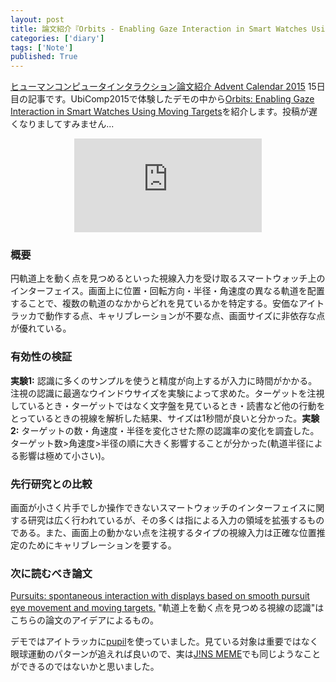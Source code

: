 ```yaml
---
layout: post
title: 論文紹介『Orbits - Enabling Gaze Interaction in Smart Watches Using Moving Targets』
categories: ['diary']
tags: ['Note']
published: True
---
```


[ヒューマンコンピュータインタラクション論文紹介 Advent Calendar 2015](http://qiita.com/advent-calendar/2015/hci) 15日目の記事です。UbiComp2015で体験したデモの中から[Orbits: Enabling Gaze Interaction in Smart Watches Using Moving Targets](http://dl.acm.org/citation.cfm?id=2800942&CFID=568698974&CFTOKEN=47187028)を紹介します。投稿が遅くなりましてすみません...

<div style="text-align:center;">
<iframe class="youtube-video" src="https://www.youtube.com/embed/x6hbicxEFbg" frameborder="0" allowfullscreen></iframe></div>

### 概要
円軌道上を動く点を見つめるといった視線入力を受け取るスマートウォッチ上のインターフェイス。画面上に位置・回転方向・半径・角速度の異なる軌道を配置することで、複数の軌道のなかからどれを見ているかを特定する。安価なアイトラッカで動作する点、キャリブレーションが不要な点、画面サイズに非依存な点が優れている。

### 有効性の検証
**実験1:** 認識に多くのサンプルを使うと精度が向上するが入力に時間がかかる。注視の認識に最適なウインドウサイズを実験によって求めた。ターゲットを注視しているとき・ターゲットではなく文字盤を見ているとき・読書など他の行動をとっているときの視線を解析した結果、サイズは1秒間が良いと分かった。**実験2:** ターゲットの数・角速度・半径を変化させた際の認識率の変化を調査した。ターゲット数>角速度>半径の順に大きく影響することが分かった(軌道半径による影響は極めて小さい)。

### 先行研究との比較
画面が小さく片手でしか操作できないスマートウォッチのインターフェイスに関する研究は広く行われているが、その多くは指による入力の領域を拡張するものである。また、画面上の動かない点を注視するタイプの視線入力は正確な位置推定のためにキャリブレーションを要する。

### 次に読むべき論文
[Pursuits: spontaneous interaction with displays based on smooth pursuit eye movement and moving targets.](http://dl.acm.org/citation.cfm?id=2493477) "軌道上を動く点を見つめる視線の認識"はこちらの論文のアイデアによるもの。

デモではアイトラッカに[pupil](https://pupil-labs.com/pupil/)を使っていました。見ている対象は重要ではなく眼球運動のパターンが追えれば良いので、実は[J!NS MEME](https://jins-meme.com/ja/)でも同じようなことができるのではないかと思いました。